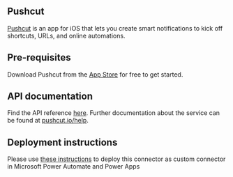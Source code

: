 ﻿
## Pushcut
[Pushcut](https://www.pushcut.io) is an app for iOS that lets you create smart notifications to kick off shortcuts, URLs, and online automations.

## Pre-requisites
Download Pushcut from the [App Store](https://pushcut.io/appstore) for free to get started.

## API documentation
Find the API reference [here](https://www.pushcut.io/help/api_reference). Further documentation about the service can be found at [pushcut.io/help](https://www.pushcut.io/help).

## Deployment instructions
Please use [these instructions](https://docs.microsoft.com/en-us/connectors/custom-connectors/paconn-cli) to deploy this connector as custom connector in Microsoft Power Automate and Power Apps
